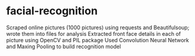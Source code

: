 # facial-recognition
Scraped online pictures (1000 pictures) using requests and Beautifulsoup; wrote them into files for analysis
Extracted front face details in each of picture using OpenCV and PIL package
Used Convolution Neural Network and Maxing Pooling to build recognition model 
